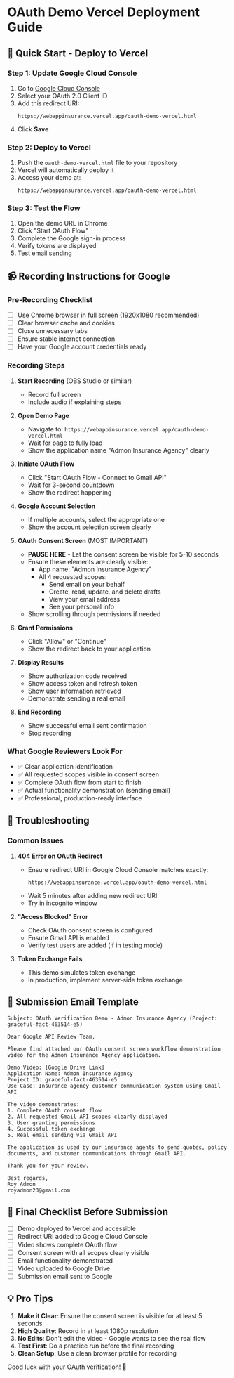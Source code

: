 # OAuth Demo Vercel Deployment Guide

## 🚀 Quick Start - Deploy to Vercel

### Step 1: Update Google Cloud Console
1. Go to [Google Cloud Console](https://console.cloud.google.com/apis/credentials)
2. Select your OAuth 2.0 Client ID
3. Add this redirect URI:
   ```
   https://webappinsurance.vercel.app/oauth-demo-vercel.html
   ```
4. Click **Save**

### Step 2: Deploy to Vercel
1. Push the `oauth-demo-vercel.html` file to your repository
2. Vercel will automatically deploy it
3. Access your demo at:
   ```
   https://webappinsurance.vercel.app/oauth-demo-vercel.html
   ```

### Step 3: Test the Flow
1. Open the demo URL in Chrome
2. Click "Start OAuth Flow"
3. Complete the Google sign-in process
4. Verify tokens are displayed
5. Test email sending

## 📹 Recording Instructions for Google

### Pre-Recording Checklist
- [ ] Use Chrome browser in full screen (1920x1080 recommended)
- [ ] Clear browser cache and cookies
- [ ] Close unnecessary tabs
- [ ] Ensure stable internet connection
- [ ] Have your Google account credentials ready

### Recording Steps
1. **Start Recording** (OBS Studio or similar)
   - Record full screen
   - Include audio if explaining steps

2. **Open Demo Page**
   - Navigate to: `https://webappinsurance.vercel.app/oauth-demo-vercel.html`
   - Wait for page to fully load
   - Show the application name "Admon Insurance Agency" clearly

3. **Initiate OAuth Flow**
   - Click "Start OAuth Flow - Connect to Gmail API"
   - Wait for 3-second countdown
   - Show the redirect happening

4. **Google Account Selection**
   - If multiple accounts, select the appropriate one
   - Show the account selection screen clearly

5. **OAuth Consent Screen** (MOST IMPORTANT)
   - **PAUSE HERE** - Let the consent screen be visible for 5-10 seconds
   - Ensure these elements are clearly visible:
     - App name: "Admon Insurance Agency"
     - All 4 requested scopes:
       - Send email on your behalf
       - Create, read, update, and delete drafts
       - View your email address
       - See your personal info
   - Show scrolling through permissions if needed

6. **Grant Permissions**
   - Click "Allow" or "Continue"
   - Show the redirect back to your application

7. **Display Results**
   - Show authorization code received
   - Show access token and refresh token
   - Show user information retrieved
   - Demonstrate sending a real email

8. **End Recording**
   - Show successful email sent confirmation
   - Stop recording

### What Google Reviewers Look For
- ✅ Clear application identification
- ✅ All requested scopes visible in consent screen
- ✅ Complete OAuth flow from start to finish
- ✅ Actual functionality demonstration (sending email)
- ✅ Professional, production-ready interface

## 🔧 Troubleshooting

### Common Issues

1. **404 Error on OAuth Redirect**
   - Ensure redirect URI in Google Cloud Console matches exactly:
     ```
     https://webappinsurance.vercel.app/oauth-demo-vercel.html
     ```
   - Wait 5 minutes after adding new redirect URI
   - Try in incognito window

2. **"Access Blocked" Error**
   - Check OAuth consent screen is configured
   - Ensure Gmail API is enabled
   - Verify test users are added (if in testing mode)

3. **Token Exchange Fails**
   - This demo simulates token exchange
   - In production, implement server-side token exchange

## 📝 Submission Email Template

```
Subject: OAuth Verification Demo - Admon Insurance Agency (Project: graceful-fact-463514-e5)

Dear Google API Review Team,

Please find attached our OAuth consent screen workflow demonstration video for the Admon Insurance Agency application.

Demo Video: [Google Drive Link]
Application Name: Admon Insurance Agency
Project ID: graceful-fact-463514-e5
Use Case: Insurance agency customer communication system using Gmail API

The video demonstrates:
1. Complete OAuth consent flow
2. All requested Gmail API scopes clearly displayed
3. User granting permissions
4. Successful token exchange
5. Real email sending via Gmail API

The application is used by our insurance agents to send quotes, policy documents, and customer communications through Gmail API.

Thank you for your review.

Best regards,
Roy Admon
royadmon23@gmail.com
```

## 🎯 Final Checklist Before Submission

- [ ] Demo deployed to Vercel and accessible
- [ ] Redirect URI added to Google Cloud Console
- [ ] Video shows complete OAuth flow
- [ ] Consent screen with all scopes clearly visible
- [ ] Email functionality demonstrated
- [ ] Video uploaded to Google Drive
- [ ] Submission email sent to Google

## 💡 Pro Tips

1. **Make it Clear**: Ensure the consent screen is visible for at least 5 seconds
2. **High Quality**: Record in at least 1080p resolution
3. **No Edits**: Don't edit the video - Google wants to see the real flow
4. **Test First**: Do a practice run before the final recording
5. **Clean Setup**: Use a clean browser profile for recording

Good luck with your OAuth verification! 🎉 